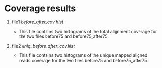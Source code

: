 # Coverage results

1. file1 *before_after_cov.hist*
	- This file contains two histograms of the total alignment coverage for the two files before75 and before75_after75

2. file2 *uniq_before_after_cov.hist*
	- This file contains two histograms of the unique mapped aligned reads coverage for the two files before75 and before75_after75


